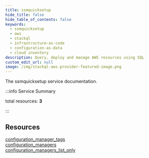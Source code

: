 ```yaml
---
title: ssmquicksetup
hide_title: false
hide_table_of_contents: false
keywords:
  - ssmquicksetup
  - aws
  - stackql
  - infrastructure-as-code
  - configuration-as-data
  - cloud inventory
description: Query, deploy and manage AWS resources using SQL
custom_edit_url: null
image: /img/stackql-aws-provider-featured-image.png
---
```


The ssmquicksetup service documentation.

:::info Service Summary

<div class="row">
<div class="providerDocColumn">
<span>total resources:&nbsp;<b>3</b></span><br />
</div>
</div>

:::

## Resources
<div class="row">
<div class="providerDocColumn">
<a href="/services/ssmquicksetup/configuration_manager_tags/">configuration_manager_tags</a><br />
<a href="/services/ssmquicksetup/configuration_managers/">configuration_managers</a>
</div>
<div class="providerDocColumn">
<a href="/services/ssmquicksetup/configuration_managers_list_only/">configuration_managers_list_only</a>
</div>
</div>